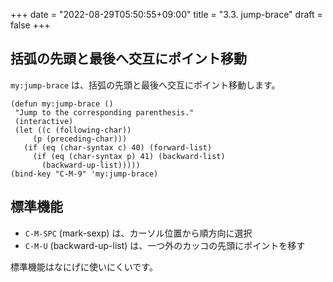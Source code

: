 +++
date = "2022-08-29T05:50:55+09:00"
title = "3.3. jump-brace"
draft = false
+++
## 括弧の先頭と最後へ交互にポイント移動

`my:jump-brace` は、括弧の先頭と最後へ交互にポイント移動します。

```elisp
(defun my:jump-brace ()
 "Jump to the corresponding parenthesis."
 (interactive)
 (let ((c (following-char))
	 (p (preceding-char)))
   (if (eq (char-syntax c) 40) (forward-list)
	 (if (eq (char-syntax p) 41) (backward-list)
       (backward-up-list)))))
(bind-key "C-M-9" 'my:jump-brace)
```

## 標準機能

* `C-M-SPC` (mark-sexp) は、カーソル位置から順方向に選択
* `C-M-U` (backward-up-list) は、一つ外のカッコの先頭にポイントを移す

標準機能はなにげに使いにくいです。
